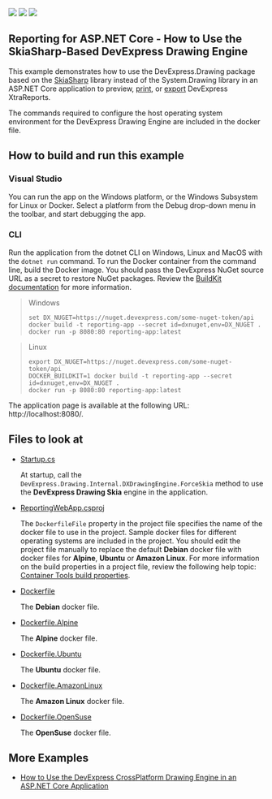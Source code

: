 <!-- default badges list -->
![](https://img.shields.io/endpoint?url=https://codecentral.devexpress.com/api/v1/VersionRange/576442348/2022.2)
[![](https://img.shields.io/badge/Open_in_DevExpress_Support_Center-FF7200?style=flat-square&logo=DevExpress&logoColor=white)](https://supportcenter.devexpress.com/ticket/details/T1133108)
[![](https://img.shields.io/badge/📖_How_to_use_DevExpress_Examples-e9f6fc?style=flat-square)](https://docs.devexpress.com/GeneralInformation/403183)
<!-- default badges end -->
## Reporting for ASP.NET Core - How to Use the SkiaSharp-Based DevExpress Drawing Engine

This example demonstrates how to use the DevExpress.Drawing package based on the [SkiaSharp](https://github.com/mono/SkiaSharp) library instead of the System.Drawing library in an ASP.NET Core application to preview, [print](https://docs.devexpress.com/XtraReports/15797), or [export](https://docs.devexpress.com/XtraReports/2618) DevExpress XtraReports.

The commands required to configure the host operating system environment for the DevExpress Drawing Engine are included in the docker file.

## How to build and run this example

### Visual Studio

You can run the app on the Windows platform, or the Windows Subsystem for Linux or Docker. Select a platform from the Debug drop-down menu in the toolbar, and start debugging the app.

### CLI
Run the application from the dotnet CLI on Windows, Linux and MacOS with the `dotnet run` command.
To run the Docker container from the command line, build the Docker image. You should pass the DevExpress NuGet source URL as a secret to restore NuGet packages. Review the [BuildKit documentation](https://docs.docker.com/build/buildkit/) for more information.

> Windows
>
>```console
>set DX_NUGET=https://nuget.devexpress.com/some-nuget-token/api
>docker build -t reporting-app --secret id=dxnuget,env=DX_NUGET .
>docker run -p 8080:80 reporting-app:latest
>```

> Linux
>
>```shell
>export DX_NUGET=https://nuget.devexpress.com/some-nuget-token/api
>DOCKER_BUILDKIT=1 docker build -t reporting-app --secret id=dxnuget,env=DX_NUGET .
>docker run -p 8080:80 reporting-app:latest
>```

The application page is available at the following URL: http://localhost:8080/.

## Files to look at

- [Startup.cs](ReportingWebApp/Startup.cs)

    At startup, call the `DevExpress.Drawing.Internal.DXDrawingEngine.ForceSkia` method to use the **DevExpress Drawing Skia** engine in the application.
- [ReportingWebApp.csproj](ReportingWebApp/ReportingWebApp.csproj)

    The `DockerfileFile` property in the project file specifies the name of the docker file to use in the project. Sample docker files for different operating systems are included in the project. You should edit the project file manually to replace the default **Debian** docker file with docker files for **Alpine**, **Ubuntu** or **Amazon Linux**. For more information on the build properties in a project file, review the following help topic: [Container Tools build properties](https://docs.microsoft.com/en-us/visualstudio/containers/container-msbuild-properties?view=vs-2022).
- [Dockerfile](ReportingWebApp/Dockerfile)

    The **Debian** docker file.
- [Dockerfile.Alpine](ReportingWebApp/Dockerfile.Alpine)

    The **Alpine** docker file.
- [Dockerfile.Ubuntu](ReportingWebApp/Dockerfile.Ubuntu)

    The **Ubuntu** docker file.
- [Dockerfile.AmazonLinux](ReportingWebApp/Dockerfile.AmazonLinux)

    The **Amazon Linux** docker file.
- [Dockerfile.OpenSuse](ReportingWebApp/Dockerfile.OpenSuse)

    The **OpenSuse** docker file.

## More Examples

- [How to Use the DevExpress CrossPlatform Drawing Engine in an ASP.NET Core Application](https://github.com/DevExpress-Examples/Reporting-Use-the-DevExpress-CrossPlatform-Drawing-Engine)
